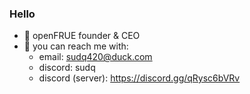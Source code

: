 ### Hello
- :penguin: openFRUE founder & CEO
- :cold_face: you can reach me with:
  - email: sudq420@duck.com
  - discord: sudq
  - discord (server): https://discord.gg/qRysc6bVRv
